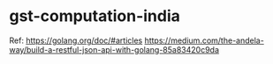 # gst-computation-india

Ref: 
https://golang.org/doc/#articles
https://medium.com/the-andela-way/build-a-restful-json-api-with-golang-85a83420c9da
